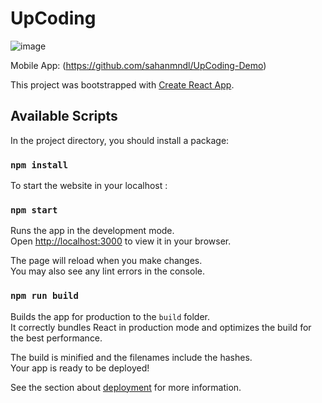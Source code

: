 # UpCoding
![image](https://user-images.githubusercontent.com/88237080/194626047-189e0647-339b-49dd-b8ad-64158ca6a787.png)

Mobile App: (https://github.com/sahanmndl/UpCoding-Demo)

This project was bootstrapped with [Create React App](https://github.com/facebook/create-react-app).

## Available Scripts

In the project directory, you should install a package:

### `npm install`

To start the website in your localhost :

### `npm start`

Runs the app in the development mode.\
Open [http://localhost:3000](http://localhost:3000) to view it in your browser.

The page will reload when you make changes.\
You may also see any lint errors in the console.

### `npm run build`

Builds the app for production to the `build` folder.\
It correctly bundles React in production mode and optimizes the build for the best performance.

The build is minified and the filenames include the hashes.\
Your app is ready to be deployed!

See the section about [deployment](https://facebook.github.io/create-react-app/docs/deployment) for more information.



